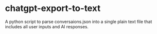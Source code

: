 # chatgpt-export-to-text
A python script to parse conversaions.json into a single plain text file that includes all user inputs and AI responses.

